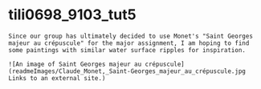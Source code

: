 # tili0698_9103_tut5

    Since our group has ultimately decided to use Monet's "Saint Georges majeur au crépuscule" for the major assignment, I am hoping to find some paintings with similar water surface ripples for inspiration.
    
    ![An image of Saint Georges majeur au crépuscule](readmeImages/Claude_Monet,_Saint-Georges_majeur_au_crépuscule.jpg Links to an external site.)